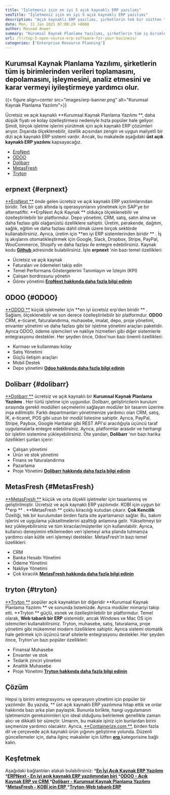 ```yaml
---
title: "İşletmeniz için en iyi 5 açık kaynaklı ERP yazılımı" 
seoTitle: "İşletmeniz için en iyi 5 açık kaynaklı ERP yazılımı" 
description: "Açık kaynaklı ERP yazılımı, şirketlerin tek bir süitten tüm iş birimlerini maliyet etkin bir şekilde entegre etmelerini ve yönetmelerini sağlar." 
date: Mon, 11 Jan 2021 07:00:29 +0000
author: Masood Anwer
summary: "Kurumsal Kaynak Planlama Yazılımı, şirketlerin tüm iş birimlerinden verileri toplamasını, depolamasını, işleymesini, analiz etmesini ve karar vermeyi geliştirmeye yardımcı olur." 
url: /tr/top-5-open-source-erp-software-for-your-business/
categories: ['Enterprise Resource Planning']
---
```


## Kurumsal Kaynak Planlama Yazılımı, şirketlerin tüm iş birimlerinden verileri toplamasını, depolamasını, işleymesini, analiz etmesini ve karar vermeyi iyileştirmeye yardımcı olur.

{{< figure align=center src="images/erp-banner.png" alt="Kurumsal Kaynak Planlama Yazılımı">}}

Ücretsiz ve açık kaynaklı **Kurumsal Kaynak Planlama Yazılımı **, daha düşük fiyatı ve kolay özelleştirmesi nedeniyle hızla popüler hale geliyor. Şimdi, birçok işletme işlerini yürütmek için açık kaynaklı ERP çözümleri arıyor. Dışarıda ölçeklenebilir, özellik açısından zengin ve uygun maliyetli bir dizi açık kaynaklı ERP sistemi vardır. Ancak, bu makalede aşağıdaki  **üst açık kaynaklı ERP yazılımı**   kapsayacağız.
  * [ErpNext][1]
  * [ODOO][2]
  * [Dolibarr][3]
  * [MetasFresh][4]
  * [Tryton][5]

## erpnext   {#erpnext}
[**ErpNext **][6] önde gelen ücretsiz ve açık kaynaklı ERP yazılımlarından biridir. Tek bir çatı altında iş operasyonlarını yönetmek için SAP'ye bir alternatiftir.  **ErpNext Açık Kaynak **  oldukça ölçeklenebilir ve özelleştirilebilir bir platformdur. Depo yönetimi, CRM, satış, satın alma ve daha fazlası gibi olağanüstü özelliklere sahiptir. Üretim, perakende, dağıtım, sağlık, eğitim ve daha fazlası dahil olmak üzere birçok sektörde kullanabilirsiniz. Ayrıca, üretim için  **en iyi ERP sistemlerinden biridir ** . İş iş akışlarını otomatikleştirmek için Google, Slack, Dropbox, Stripe, PayPal, WooCommerce, Shopify ve daha fazlası ile entegre edebilirsiniz. Kaynak kodu [ **Github**  ][7] adresinde bulabilirsiniz.
İşte **erpnext**  'nin bazı temel özellikleri:
  * Ücretsiz ve açık kaynak
  * Faturaları ve ödemeleri takip edin
  * Temel Performans Göstergelerini Tanımlayın ve İzleyin (KPI)
  * Çalışan bordrosunu yönetin
  * Görev yönetimi
[**ErpNext hakkında daha fazla bilgi edinin** ][8]

## ODOO   {#ODOO}
[**ODOO **][9] küçük işletmeler için  **en iyi ücretsiz erp'den biridir ** . Sağlam, ölçeklenebilir ve son derece özelleştirilebilir bir platformdur.  **ODOO**   CRM, e-ticaret, faturalandırma, muhasebe, imalat, depo, proje yönetimi, envanter yönetimi ve daha fazlası gibi bir işletme yönetimi araçları paketidir. Ayrıca ODOO, ödeme işlemcileri ve nakliye hizmetleri gibi diğer sistemlerle entegrasyonu destekler.
Her şeyden önce, Odoo'nun bazı önemli özellikleri:
  * Kurması ve kullanması kolay
  * Satış Yönetimi
  * Güçlü iletişim araçları
  * Mobil Destek
  * Depo yönetimi
[**Odoo hakkında daha fazla bilgi edinin** ][10]

## Dolibarr   {#dolibarr}
[**Dolibarr **][11] ücretsiz ve açık kaynaklı bir  **Kurumsal Kaynak Planlama Yazılımı**  . Her türlü işletme için uygundur. Dolibarr, geliştiricilerin kurulum sırasında gerekli modülleri seçmelerini sağlayan modüler bir tasarım üzerine inşa edilmiştir. Farklı departmanları yönetmenize yardımcı olan CRM, satış, İK, e-ticaret, POS gibi uzun bir modül listesine sahiptir. Ayrıca, PayPal, Stripe, Paybox, Google Haritalar gibi REST API'si aracılığıyla üçüncü taraf uygulamalarla entegre edebilirsiniz. Ayrıca, platformlar arasıdır ve herhangi bir işletim sistemine yükleyebilirsiniz.
Öte yandan, **Dolibarr**  'nın bazı harika özellikleri şunları içerir:
  * Çalışan yönetimi
  * Ürün ve stok yönetimi
  * Finans ve faturalandırma
  * Pazarlama
  * Proje Yönetimi
[**Dolibarr hakkında daha fazla bilgi edinin** ][12]

## MetasFresh   {#MetasFresh}
[**MetasFresh **][13] küçük ve orta ölçekli işletmeler için tasarlanmış ve geliştirilmiştir. Ücretsiz ve açık kaynaklı ERP yazılımıdır. KOBİ için uygun bir  **erp ** .  **MetasFresh **  çoklu kiracılığı kutudan çıkarır.  **Çok Kencilik**   Özelliği, tek bir kurulumdan birden fazla site ayarlamanızı sağlar. Bu, bakım işlerini ve uygulama yükseltmelerini azalttığı anlamına gelir. Yükseltmeyi bir kez yükleyebilirsiniz ve tüm kiracılar/müşteriler için kullanılabilir. Ayrıca, kullanıcı deneyimini etkilemeden veri işlemeyi arka planda tutmanıza yardımcı olan kütle veri işlemeyi destekler.
MetasFresh'in bazı temel özellikleri:
  * CRM
  * Banka Hesabı Yönetimi
  * Ödeme Yönetimi
  * Nakliye Yönetimi
  * Çok kiracılık
[**MetasFresh hakkında daha fazla bilgi edinin** ][14]

## tryton   {#tryton}
[**Tryton **][15] popüler açık kaynaktan bir diğeridir  **Kurumsal Kaynak Planlama Yazılımı **  ve sonunda listemizde. Ayrıca modüler mimariyi takip etti.  **Tryton **  güçlü, esnek ve özelleştirilebilir bir platformdur. Temel olarak,  **Web tabanlı bir ERP**   sistemidir, ancak Windows ve Mac OS için istemcileri kullanabilirsiniz. Tryton, muhasebe, satış, faturalama, proje yönetimi gibi mükemmel modern özelliklere sahiptir. Ayrıca sistemi otomatik hale getirmek için üçüncü taraf sitelerle entegrasyonu destekler.
Her şeyden önce, Tryton'un bazı popüler özellikleri:
  * Finansal Muhasebe
  * Envanter ve stok
  * Tedarik zinciri yönetimi
  * Analitik Muhasebe
  * Proje Yönetimi
[**Tryton hakkında daha fazla bilgi edinin** ][16]

## Çözüm
Hepsi iş birimi entegrasyonu ve operasyon yönetimi için popüler bir yazılımdır. Bu yazıda, ** üst açık kaynaklı ERP yazılımına hitap ettik ve onlar hakkında bazı arka plan paylaştık. Bununla birlikte, hangi uygulamanın işletmenizin gereksinimleri için ideal olduğunu belirlemek genellikle zaman alıcı ve dikkatli bir süreçtir. Umarım, bu makale işiniz için bunlardan birini seçmenize yardımcı olacaktır.
Ayrıca, [**Containerize.com **][17], birden fazla dil ve çerçevede açık kaynaklı ürün yığınını geliştirme yolunda. Düzenli güncellemeler için, daha ilginç makaleler için lütfen [ **erp**  ][18] kategorisine bağlı kalın.

## Keşfetmek
Aşağıdaki bağlantıları alakalı bulabilirsiniz:
  *[**En İyi Açık Kaynak ERP Yazılımı** ][19]
  *[**ERPNext - En iyi açık kaynaklı ERP yazılımından biri** ][20]
  *[**ODOO - Açık Kaynak ERP ve CRM** ][21]
  *[**Dolibarr - Kurumsal Kaynak Planlama Yazılımı** ][12]
  *[**MetasFresh - KOBİ için ERP** ][14]
  *[**Tryton-Web tabanlı ERP** ][16]

  
[1]: #ERPNext
[2]: #Odoo
[3]: #Dolibarr
[4]: #metasfresh
[5]: #Tryton
[6]: https://products.containerize.com/erp/erpnext/
[7]: https://github.com/frappe/erpnext
[8]: https://erpnext.com/
[9]: https://products.containerize.com/erp/odoo/
[10]: https://www.odoo.com
[11]: https://products.containerize.com/erp/dolibarr/
[12]: https://products.containerize.com/erp/dolibarr
[13]: https://products.containerize.com/erp/metasfresh/
[14]: https://products.containerize.com/erp/metasfresh
[15]: https://products.containerize.com/erp/tryton/
[16]: https://products.containerize.com/erp/tryton
[17]: https://containerize.com
[18]: https://blog.containerize.com/category/enterprise-resource-planning/
[19]: https://products.containerize.com/erp
[20]: https://products.containerize.com/erp/erpnext
[21]: https://products.containerize.com/erp/odoo
